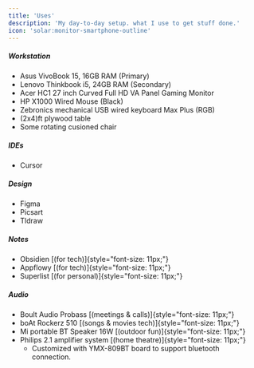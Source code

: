 ```yaml
---
title: 'Uses'
description: 'My day-to-day setup. what I use to get stuff done.'
icon: 'solar:monitor-smartphone-outline'
---
```



##### Workstation
- Asus VivoBook 15, 16GB RAM (Primary)
- Lenovo Thinkbook i5, 24GB RAM (Secondary)
- Acer HC1 27 inch Curved Full HD VA Panel Gaming Monitor
- HP X1000 Wired Mouse (Black)
- Zebronics mechanical USB wired keyboard Max Plus (RGB)
- (2x4)ft plywood table
- Some rotating cusioned chair

##### IDEs
- Cursor


##### Design
- Figma
- Picsart
- Tldraw


##### Notes
- Obsidien [(for tech)]{style="font-size: 11px;"}
- Appflowy [(for tech)]{style="font-size: 11px;"}
- Superlist [(for personal)]{style="font-size: 11px;"}

##### Audio
- Boult Audio Probass [(meetings & calls)]{style="font-size: 11px;"}
- boAt Rockerz 510 [(songs & movies tech)]{style="font-size: 11px;"}
- Mi portable BT Speaker 16W [(outdoor fun)]{style="font-size: 11px;"}
- Philips 2.1 amplifier system [(home theatre)]{style="font-size: 11px;"}
    - Customized with YMX-809BT board to support bluetooth connection.
